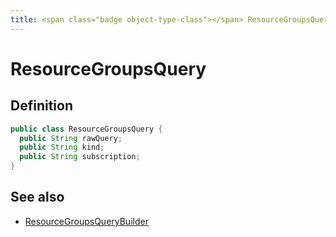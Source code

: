 ```yaml
---
title: <span class="badge object-type-class"></span> ResourceGroupsQuery
---
```

# <span class="badge object-type-class"></span> ResourceGroupsQuery

## Definition

```java
public class ResourceGroupsQuery {
  public String rawQuery;
  public String kind;
  public String subscription;
}
```
## See also

 * <span class="badge builder"></span> [ResourceGroupsQueryBuilder](./builder-ResourceGroupsQueryBuilder.md)
